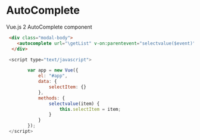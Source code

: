 # AutoComplete

Vue.js 2 AutoComplete component

```html
 <div class="modal-body">
    <autocomplete url="\getList" v-on:parentevent="selectvalue($event)" id="id" value="adi" />
  </div>
```  
```javascript
 <script type="text/javascript">

        var app = new Vue({
            el: "#app",
            data: {
                selectItem: {}
            },
            methods: {
                selectvalue(item) {
                    this.selectItem = item;
                }
            }
        });
 </script>
```
